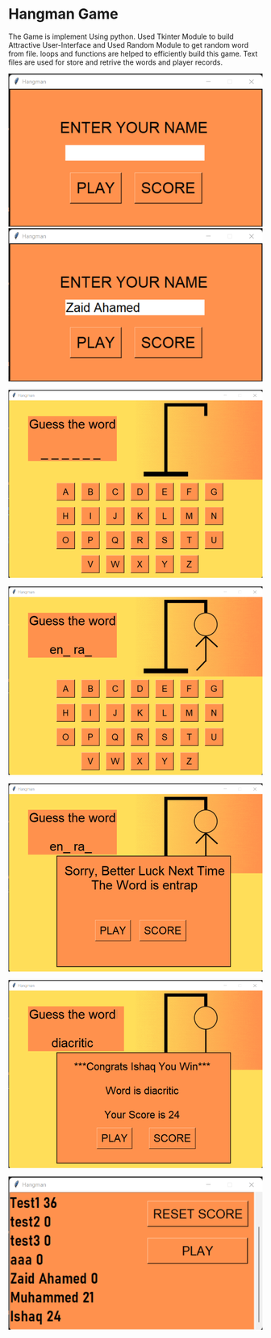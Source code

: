 # Hangman Game

The Game is implement Using python. Used Tkinter Module to build  Attractive User-Interface  and  Used Random  Module to get random word from file. loops   and  functions  are  helped  to  efficiently  build  this  game. Text files are used for store and retrive the words and player records.    

![img](img/Name_Entry.png)![img](img/Name_Entry2.png)

![img](img/Play1.png)

![img](img/Play2.png)

![img](img/Play3.png)

![img](img/Play4.png)

![img](img/Play5.png)
